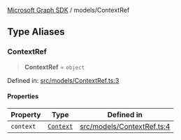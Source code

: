 [Microsoft Graph SDK](../modules.md) / models/ContextRef

## Type Aliases

### ContextRef

> **ContextRef** = `object`

Defined in: [src/models/ContextRef.ts:3](https://github.com/Future-Secure-AI/microsoft-graph/blob/6f587d043e8277194e9b2feca914ab2cba9d258d/src/models/ContextRef.ts#L3)

#### Properties

| Property | Type | Defined in |
| ------ | ------ | ------ |
| <a id="context"></a> `context` | [`Context`](Context.md#context) | [src/models/ContextRef.ts:4](https://github.com/Future-Secure-AI/microsoft-graph/blob/6f587d043e8277194e9b2feca914ab2cba9d258d/src/models/ContextRef.ts#L4) |
